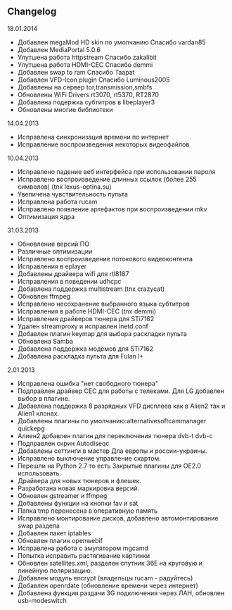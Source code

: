 ## Changelog ##
18.01.2014

  * Добавлен megaMod HD skin по умолчанию Спасибо vardan85
  * Добавлен MediaPortal 5.0.6
  * Улутшена работа httpstream  Спасибо zakalibit
  * Улутшена работа HDMI-CEC  Спасибо demmi
  * Добавлен swap to ram   Спасибо  Taapat
  * Добавлен VFD-Icon plugin Спасибо Luminous2005
  * Добавлены на сервер tor,transmission,smbfs
  * Обновлены WiFi Drivers rt3070, rt5370, RT2870
  * Добавлена подержка  субтитров в libeplayer3
  * Обновлены многие библиотеки

14.04.2013

  * Исправлена синхронизация времени по интернет
  * Исправление воспроизведения некоторых видеофайлов

10.04.2013
  * Исправлено падение веб интерфейса при использовании пароля
  * Исправлено воспроизведение длинных ссылок (более 255 символов) (tnx lexus-optina.su)
  * Увеличена чувствительность пульта
  * Исправлена работа rucam
  * Исправлено появление артефактов при воспроизведении mkv
  * Оптимизация ядра


31.03.2013
  * Обновление версий ПО
  * Различные оптимизации
  * Исправлено  воспроизведение потокового видеоконтента
  * Исправления в eplayer
  * Добавлены драйвера wifi для rtl8187
  * Исправления в поведении udhcpc
  * Добавлена поддержка multistream (tnx crazycat)
  * Обновлен ffmpeg
  * Исправлено несохранение выбранного языка субтитров
  * Исправления в работе HDMI-CEC (tnx demmi)
  * Исправления драйверов тюнера для STi7162
  * Удален streamproxy и исправлен inetd.conf
  * Добавлен плагин keymap для выбора раскладки пульта
  * Обновлена Samba
  * Добавлена поддержка модемов для STi7162
  * Добавлена раскладка пульта для Fulan I+

2.01.2013
  * Исправлена ошибка "нет свободного тюнера"
  * Подправлен драйвер СЕС  для работы с телеками. Для  LG добавлен выбор в плагине.
  * Добавлена поддержка 8 разрядных VFD дисплеев как в Alien2 так и  Alien1 клонах.
  * Добавлены плагины  по умолчанию:alternativesoftcammanager quickepg
  * Алиен2 добавлен  плагин  для переключения тюнера dvb-t dvb-c
  * Подправлен  скрин Autodiseqc
  * Добавлены  сеттинги  в мастер   Дла европы   и россии-украины.
  * Исправлено выключение  управление скартом.
  * Перешли на Python 2.7  то есть  Закрытые плагины  для ОЕ2.0 использовать.
  * Драйвера для  новых  тюнеров  и флешек.
  * Разработана новая маркировка версий.
  * Обновлен gstreamer и ffmpeg
  * Добавлены функции на кнопки fav и sat
  * Папка tmp перенесена в оперативную память
  * Исправлено монтирование дисков, добавлено автомонтирование swap раздела
  * Добавлен пакет iptables
  * Обновлен плагин openwebif
  * Исправлена работа с эмулятором mgcamd
  * Попытка исправить растягивание картинки
  * Обновлен satellites.xml, разделен спутник 36Е на круговую и линейную поляризацию.
  * Добавлен модуль encrypt (владельцы rucam - радуйтесь)
  * Добавлен openrdate (обновление времени через интернет)
  * Добавлена функция раздачи 3G подключения через ЛАН, обновлен usb-modeswitch